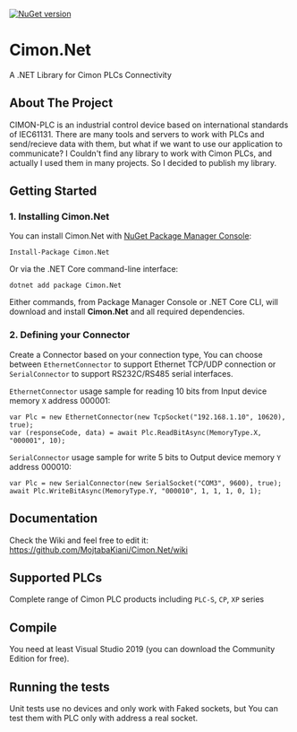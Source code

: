 [![NuGet version](https://badge.fury.io/nu/Cimon.Net.svg)](https://badge.fury.io/nu/Cimon.Net)

# Cimon.Net
A .NET Library for Cimon PLCs Connectivity

<!-- ABOUT THE PROJECT -->
## About The Project
<p>CIMON-PLC is an industrial control device based on international standards of IEC61131. There are many tools and servers to work with PLCs and send/recieve data with them, but what if we want to use our application to communicate? I Couldn't find any library to work with Cimon PLCs, and actually I used them in many projects. So I decided to publish my library.</p>

## Getting Started
### 1. Installing Cimon.Net
You can install Cimon.Net with [NuGet Package Manager Console](https://www.nuget.org/packages/Cimon.Net):

    Install-Package Cimon.Net
    
Or via the .NET Core command-line interface:

    dotnet add package Cimon.Net
    
Either commands, from Package Manager Console or .NET Core CLI, will download and install **Cimon.Net** and all required dependencies.

### 2. Defining your Connector
Create a Connector based on your connection type, You can choose between `EthernetConnector` to support Ethernet TCP/UDP connection or `SerialConnector` to support RS232C/RS485 serial interfaces.

`EthernetConnector` usage sample for reading 10 bits from Input device memory `X` address 000001:
   
    var Plc = new EthernetConnector(new TcpSocket("192.168.1.10", 10620), true);
    var (responseCode, data) = await Plc.ReadBitAsync(MemoryType.X, "000001", 10);

`SerialConnector` usage sample for write 5 bits to Output device memory `Y` address 000010:
   
    var Plc = new SerialConnector(new SerialSocket("COM3", 9600), true);
    await Plc.WriteBitAsync(MemoryType.Y, "000010", 1, 1, 1, 0, 1);
    
## Documentation
Check the Wiki and feel free to edit it: https://github.com/MojtabaKiani/Cimon.Net/wiki

## Supported PLCs
Complete range of Cimon PLC products including `PLC-S`, `CP`, `XP` series

## Compile
You need at least Visual Studio 2019 (you can download the Community Edition for free).

## Running the tests
Unit tests use no devices and only work with Faked sockets, but You can test them with PLC only with address a real socket.
